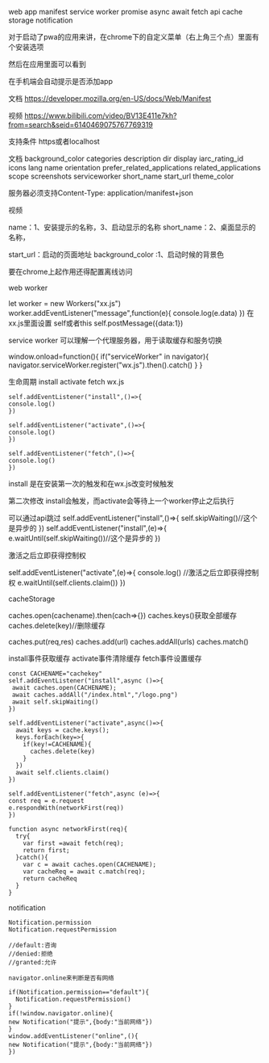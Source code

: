 web app manifest
service worker
promise async await
fetch api
cache storage
notification

对于启动了pwa的应用来讲，在chrome下的自定义菜单（右上角三个点）里面有个安装选项 

然后在应用里面可以看到

在手机端会自动提示是否添加app

文档
https://developer.mozilla.org/en-US/docs/Web/Manifest


视频
https://www.bilibili.com/video/BV13E411e7kh?from=search&seid=6140469075767769319

支持条件
https或者localhost

文档
background_color
categories
description
dir
display
iarc_rating_id
icons
lang
name
orientation
prefer_related_applications
related_applications
scope
screenshots
serviceworker
short_name
start_url
theme_color

<link rel="manifest" href="/manifest.webmanifest">
服务器必须支持Content-Type: application/manifest+json

视频
<link rel="manifest" href="/manifest.json">


name：1、安装提示的名称，3、启动显示的名称
short_name：2、桌面显示的名称，

start_url：启动的页面地址
background_color :1、启动时候的背景色

要在chrome上起作用还得配置离线访问



web worker

let worker = new Workers("xx.js")
worker.addEventListener("message",function(e){
console.log(e.data)
})
在xx.js里面设置 self或者this
self.postMessage({data:1})


service worker
可以理解一个代理服务器，用于读取缓存和服务切换

window.onload=function(){
  if("serviceWorker" in navigator){
    navigator.serviceWorker.register("wx.js").then().catch()
  }
}


生命周期
install
activate
fetch
wx.js
```
self.addEventListener("install",()=>{
console.log()
})

self.addEventListener("activate",()=>{
console.log()
})

self.addEventListener("fetch",()=>{
console.log()
})
```

install
是在安装第一次的触发和在wx.js改变时候触发

第二次修改
install会触发，而activate会等待上一个worker停止之后执行

可以通过api跳过
self.addEventListener("install",()=>{
self.skipWaiting()//这个是异步的
})
self.addEventListener("install",(e)=>{
e.waitUntil(self.skipWaiting())//这个是异步的
})

激活之后立即获得控制权

self.addEventListener("activate",(e)=>{
console.log()
//激活之后立即获得控制权
e.waitUntil(self.clients.claim())
})


cacheStorage

caches.open(cachename).then(cach=>{})
caches.keys()获取全部缓存
caches.delete(key)//删除缓存

caches.put(req,res)
caches.add(url)
caches.addAll(urls)
caches.match()



install事件获取缓存
activate事件清除缓存
fetch事件设置缓存
```
const CACHENAME="cachekey"
self.addEventListener("install",async ()=>{
 await caches.open(CACHENAME);
 await caches.addAll("/index.html","/logo.png")
 await self.skipWaiting()
})

self.addEventListener("activate",async()=>{
  await keys = cache.keys();
  keys.forEach(key=>{
    if(key!=CACHENAME){
      caches.delete(key)
    }
  })
  await self.clients.claim()
})

self.addEventListener("fetch",async (e)=>{
const req = e.request
e.respondWith(networkFirst(req))
})

function async networkFirst(req){
  try{
    var first =await fetch(req);
    return first;
  }catch(){
    var c = await caches.open(CACHENAME);
    var cacheReq = await c.match(req);
    return cacheReq
  }
}
```
notification
```
Notification.permission
Notification.requestPermission

//default:咨询
//denied:拒绝
//granted:允许

navigator.online来判断是否有网络

if(Notification.permission=="default"){
  Notification.requestPermission()
}
if(!window.navigator.online){
new Notification("提示",{body:"当前网络"})
}
window.addEventListener("online",(){
new Notification("提示",{body:"当前网络"})
})

```
